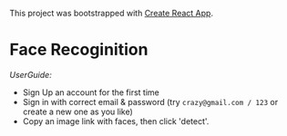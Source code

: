 This project was bootstrapped with [Create React App](https://github.com/facebookincubator/create-react-app).

# Face Recoginition
*UserGuide:*
- Sign Up an account for the first time
- Sign in with correct email & password (try `crazy@gmail.com / 123` or create a new one as you like)
- Copy an image link with faces, then click 'detect'.
